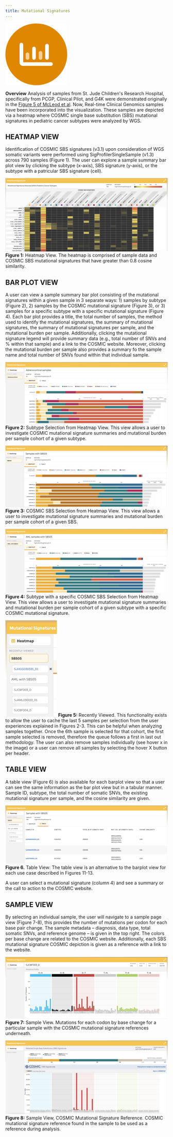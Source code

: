 ```yaml
---
title: Mutational Signatures
---
```


![Mutational Signatures](.././mutational-signatures.svg)

**Overview**
Analysis of samples from St. Jude Children's Research Hospital, specifically from PCGP, Clinical Pilot, and G4K were demonstrated originally in the [Figure 5 of McLeod et al](https://cancerdiscovery.aacrjournals.org/content/11/5/1082.long). Now, Real-time Clinical Genomics samples have been incorporated into the visualization. These samples are depicted via a heatmap where COSMIC single base substitution (SBS) mutational signatures in pediatric cancer subtypes were analyzed by WGS.

## HEATMAP VIEW
Identification of COSMIC SBS signatures (v3.1) upon consideration of WGS somatic variants were performed using SigProfilerSingleSample (v1.3) across 790 samples (Figure 1). The user can explore a sample summary bar plot view by clicking the subtype (x-axis), SBS signature (y-axis), or the subtype with a patricular SBS signature (cell).

![](./Heatmap.png)
**Figure 1:** Heatmap View. The heatmap is comprised of sample data and COSMIC SBS mutational signatures that have greater than 0.8 cosine similarity.

## BAR PLOT VIEW
A user can view a sample summary bar plot consisting of the mutational signatures within a given sample in 3 separate ways: 1) samples by subtype (Figure 2), 2) samples by the COSMIC mutational signature (Figure 3), or 3) samples for a specific subtype with a specific mutational signature (Figure 4). Each bar plot provides a title, the total number of samples, the method used to identify the mutational signatures, the summary of mutational signatures, the summary of mutational signatures per sample, and the mutational burden per sample. Additionally, clicking the mutational signature legend will provide summary data (e.g., total number of SNVs and % within that sample) and a link to the COSMIC website. Moreover, clicking the mutational burden per sample also provides a summary fo the sample name and total number of SNVs found within that individual sample.


![](./subtype_barplot.png)
**Figure 2:** Subtype Selection from Heatmap View. This view allows a user to investigate COSMIC mutational signature summaries and mutational burden per sample cohort of a given subtype.


![](./SBS_barplot.png)
**Figure 3:** COSMIC SBS Selection from Heatmap View. This view allows a user to investigate mutational signature summaries and mutational burden per sample cohort of a given SBS.


![](./subtype_sbs_barplot.png)
**Figure 4:** Subtype with a specific COSMIC SBS Selection from Heatmap View. This view allows a user to investigate mutational signature summaries and mutational burden per sample cohort of a given subtype with a specific COSMIC mutational signature.


![](./recently_viewed.png)
**Figure 5:** Recently Viewed. This functionality exists to allow the user to cache the last 5 samples per selection from the user experiences explained in Figures 2-3. This can be helpful when analyzing samples together. Once the 6th sample is selected for that cohort, the first sample selected is removed, therefore the queue follows a first in last out methodology. The user can also remove samples individually (see hover x in the image) or a user can remove all samples by selecting the hover X button per header.



## TABLE VIEW
A table view (Figure 6) is also available for each barplot view so that a user can see the same information as the bar plot view but in a tabular manner. Sample ID, subtype, the total number of somatic SNVs, the existing mutational signature per sample, and the cosine similarity are given.

![](./table_view.png)
**Figure 6.** Table View: The table view is an alternative to the barplot view for each use case described in Figures 11-13.

A user can select a mutational signature (column 4) and see a summary or the call to action to the COSMIC website.

## SAMPLE VIEW
By selecting an individual sample, the user will navigate to a sample page view (Figure 7-8), this provides the number of mutations per codon for each base pair change. The sample metadata – diagnosis, data type, total somatic SNVs, and reference genome – is given in the top right. The colors per base change are related to the COSMIC website. Additionally, each SBS mutational signature COSMIC depiction is given as a reference with a link to the website.


![](./sample_view.png)
**Figure 7:** Sample View. Mutations for each codon by base change for a particular sample with the COSMIC mutational signature references underneath.

![](./sample_view_cosmic.png)
**Figure 8:** Sample View, COSMIC Mutational Signature Reference. COSMIC mutational signature reference found in the sample to be used as a reference during analysis.

